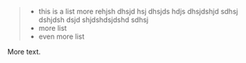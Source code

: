 > * this is a list  more rehjsh dhsjd hsj dhsjds hdjs dhsjdshjd sdhsj dshjdsh dsjd shjdshdsjdshd
>   sdhsj
> * more list
> * even more list

More text.
